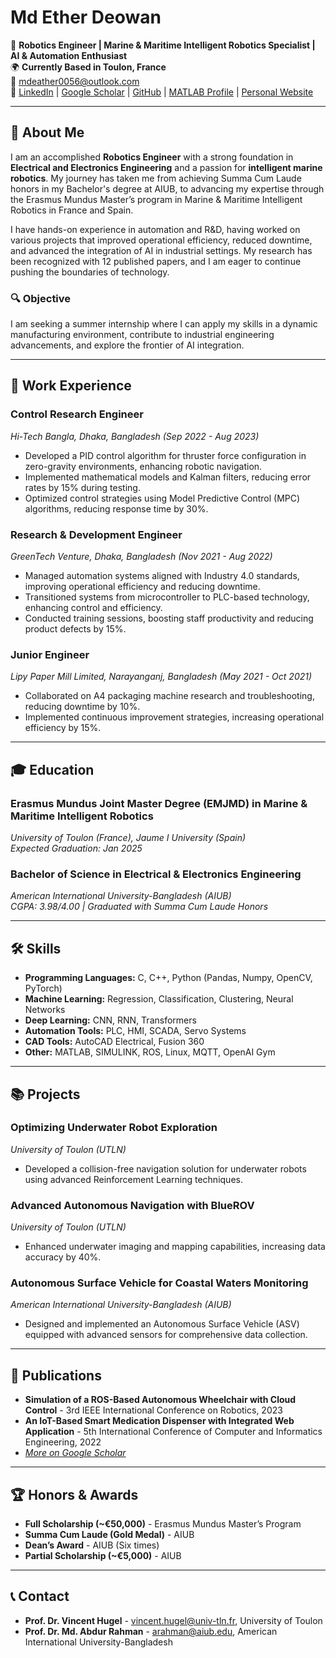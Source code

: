 # Md Ether Deowan

🚀 **Robotics Engineer | Marine & Maritime Intelligent Robotics Specialist | AI & Automation Enthusiast**  
🌍 **Currently Based in Toulon, France**  
📧 [mdeather0056@outlook.com](mailto:mdeather0056@gmail.com)  
🔗 [LinkedIn](https://www.linkedin.com/in/md-ether-deowan-787241172/) | [Google Scholar](https://scholar.google.com/citations?user=q-8E8kIAAAAJ&hl=en) | [GitHub](https://github.com/eather0056) | [MATLAB Profile](https://www.mathworks.com/matlabcentral/profile/authors/14909287) | [Personal Website](https://mdether.wixsite.com/ether/projects)

---

## 🧭 About Me

I am an accomplished **Robotics Engineer** with a strong foundation in **Electrical and Electronics Engineering** and a passion for **intelligent marine robotics**. My journey has taken me from achieving Summa Cum Laude honors in my Bachelor's degree at AIUB, to advancing my expertise through the Erasmus Mundus Master’s program in Marine & Maritime Intelligent Robotics in France and Spain.

I have hands-on experience in automation and R&D, having worked on various projects that improved operational efficiency, reduced downtime, and advanced the integration of AI in industrial settings. My research has been recognized with 12 published papers, and I am eager to continue pushing the boundaries of technology.

### 🔍 **Objective**  
I am seeking a summer internship where I can apply my skills in a dynamic manufacturing environment, contribute to industrial engineering advancements, and explore the frontier of AI integration.

---

## 💼 Work Experience

### **Control Research Engineer**  
*Hi-Tech Bangla, Dhaka, Bangladesh (Sep 2022 - Aug 2023)*  
- Developed a PID control algorithm for thruster force configuration in zero-gravity environments, enhancing robotic navigation.
- Implemented mathematical models and Kalman filters, reducing error rates by 15% during testing.
- Optimized control strategies using Model Predictive Control (MPC) algorithms, reducing response time by 30%.

### **Research & Development Engineer**  
*GreenTech Venture, Dhaka, Bangladesh (Nov 2021 - Aug 2022)*  
- Managed automation systems aligned with Industry 4.0 standards, improving operational efficiency and reducing downtime.
- Transitioned systems from microcontroller to PLC-based technology, enhancing control and efficiency.
- Conducted training sessions, boosting staff productivity and reducing product defects by 15%.

### **Junior Engineer**  
*Lipy Paper Mill Limited, Narayanganj, Bangladesh (May 2021 - Oct 2021)*  
- Collaborated on A4 packaging machine research and troubleshooting, reducing downtime by 10%.
- Implemented continuous improvement strategies, increasing operational efficiency by 15%.

---

## 🎓 Education

### **Erasmus Mundus Joint Master Degree (EMJMD) in Marine & Maritime Intelligent Robotics**  
*University of Toulon (France), Jaume I University (Spain)*  
*Expected Graduation: Jan 2025*

### **Bachelor of Science in Electrical & Electronics Engineering**  
*American International University-Bangladesh (AIUB)*  
*CGPA: 3.98/4.00 | Graduated with Summa Cum Laude Honors*

---

## 🛠️ Skills

- **Programming Languages:** C, C++, Python (Pandas, Numpy, OpenCV, PyTorch)
- **Machine Learning:** Regression, Classification, Clustering, Neural Networks
- **Deep Learning:** CNN, RNN, Transformers
- **Automation Tools:** PLC, HMI, SCADA, Servo Systems
- **CAD Tools:** AutoCAD Electrical, Fusion 360
- **Other:** MATLAB, SIMULINK, ROS, Linux, MQTT, OpenAI Gym

---

## 📚 Projects

### **Optimizing Underwater Robot Exploration**  
*University of Toulon (UTLN)*  
- Developed a collision-free navigation solution for underwater robots using advanced Reinforcement Learning techniques.

### **Advanced Autonomous Navigation with BlueROV**  
*University of Toulon (UTLN)*  
- Enhanced underwater imaging and mapping capabilities, increasing data accuracy by 40%.

### **Autonomous Surface Vehicle for Coastal Waters Monitoring**  
*American International University-Bangladesh (AIUB)*  
- Designed and implemented an Autonomous Surface Vehicle (ASV) equipped with advanced sensors for comprehensive data collection.

---

## 📝 Publications

- **Simulation of a ROS-Based Autonomous Wheelchair with Cloud Control** - 3rd IEEE International Conference on Robotics, 2023  
- **An IoT-Based Smart Medication Dispenser with Integrated Web Application** - 5th International Conference of Computer and Informatics Engineering, 2022  
- *[More on Google Scholar](https://scholar.google.com/citations?user=q-8E8kIAAAAJ&hl=en)*

---

## 🏆 Honors & Awards

- **Full Scholarship (~€50,000)** - Erasmus Mundus Master’s Program
- **Summa Cum Laude (Gold Medal)** - AIUB
- **Dean’s Award** - AIUB (Six times)
- **Partial Scholarship (~€5,000)** - AIUB

---

## 📞 Contact

- **Prof. Dr. Vincent Hugel** - [vincent.hugel@univ-tln.fr](mailto:vincent.hugel@univ-tln.fr), University of Toulon
- **Prof. Dr. Md. Abdur Rahman** - [arahman@aiub.edu](mailto:arahman@aiub.edu), American International University-Bangladesh

